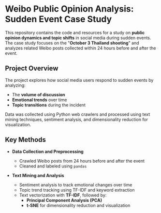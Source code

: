 # Weibo Public Opinion Analysis: Sudden Event Case Study

This repository contains the code and resources for a study on **public opinion dynamics and topic shifts** in social media during sudden events.  
The case study focuses on the "**October 3 Thailand shooting**" and analyzes related Weibo posts collected within 24 hours before and after the event.

## Project Overview

The project explores how social media users respond to sudden events by analyzing:

- The **volume of discussion**
- **Emotional trends** over time
- **Topic transitions** during the incident

Data was collected using Python web crawlers and processed using text mining techniques, sentiment analysis, and dimensionality reduction for visualization.

## Key Methods

- **Data Collection and Preprocessing**
  - Crawled Weibo posts from 24 hours before and after the event
  - Cleaned and labeled using `pandas`

- **Text Mining and Analysis**
  - Sentiment analysis to track emotional changes over time
  - Topic trend tracking using TF-IDF and keyword extraction
  - Text vectorization with **TF-IDF**, followed by:
    - **Principal Component Analysis (PCA)**
    - **t-SNE** for dimensionality reduction and visualization



